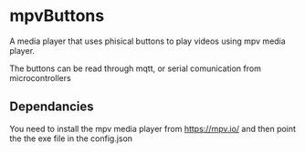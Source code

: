 # mpvButtons

A media player that uses phisical buttons to play videos using mpv media player.

The buttons can be read through mqtt, or serial comunication from microcontrollers

## Dependancies

You need to install the mpv media player from https://mpv.io/ and then point the the exe file in the config.json
